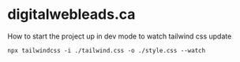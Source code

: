 # digitalwebleads.ca

How to start the project up in dev mode to watch tailwind css update

````
npx tailwindcss -i ./tailwind.css -o ./style.css --watch
````